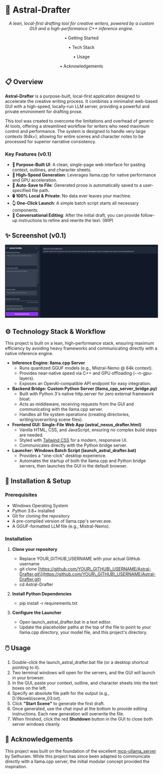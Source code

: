 # **🚀 Astral-Drafter**

<div align="center">

*A lean, local-first drafting tool for creative writers, powered by a custom GUI and a high-performance C++ inference engine.*

• Getting Started

• Tech Stack 

• Usage

• Acknowledgements

</div>

## **📋 Overview**

**Astral-Drafter** is a purpose-built, local-first application designed to accelerate the creative writing process. It combines a minimalist web-based GUI with a high-speed, locally-run LLM server, providing a powerful and private environment for drafting prose.

This tool was created to overcome the limitations and overhead of generic AI tools, offering a streamlined workflow for writers who need maximum control and performance. The system is designed to handle very large contexts (64k+), allowing for entire scenes and character notes to be processed for superior narrative consistency.

### **Key Features (v0.1)**

* **📝 Purpose-Built UI**: A clean, single-page web interface for pasting context, outlines, and character sheets.  
* **🚀 High-Speed Generation**: Leverages llama.cpp for native performance and GPU acceleration.  
* **💾 Auto-Save to File**: Generated prose is automatically saved to a user-specified file path.  
* **🔒 100% Local & Private**: No data ever leaves your machine.  
* **👆 One-Click Launch**: A simple batch script starts all necessary components.  
* **💬 Conversational Editing**: After the initial draft, you can provide follow-up instructions to refine and rewrite the text. (WIP)

## **✨ Screenshot (v0.1)**

<img src="./assets/Astral_Drafter_GUI.png" alt="Screen shot of GUI" width="800">

## **⚙️ Technology Stack & Workflow**

This project is built on a lean, high-performance stack, ensuring maximum efficiency by avoiding heavy frameworks and communicating directly with a native inference engine.

* **Inference Engine: llama.cpp Server**  
  * Runs quantized GGUF models (e.g., Mistral-Nemo @ 64k context).  
  * Provides near-native speed via C++ and GPU offloading (\--n-gpu-layers).  
  * Exposes an OpenAI-compatible API endpoint for easy integration.  
* **Backend Bridge: Custom Python Server (llama\_cpp\_server\_bridge.py)**  
  * Built with Python 3's native http.server for zero external framework bloat.  
  * Acts as middleware, receiving requests from the GUI and communicating with the llama.cpp server.  
  * Handles all file system operations (creating directories, writing/overwriting scene files).  
* **Frontend GUI: Single-File Web App (astral\_nexus\_drafter.html)**  
  * Vanilla HTML, CSS, and JavaScript, ensuring no complex build steps are needed.  
  * Styled with [Tailwind CSS](https://tailwindcss.com/) for a modern, responsive UI.  
  * Communicates directly with the Python bridge server.  
* **Launcher: Windows Batch Script (launch\_astral\_drafter.bat)**  
  * Provides a "one-click" desktop experience.  
  * Automates the startup of both the llama.cpp and Python bridge servers, then launches the GUI in the default browser.

## **🚀 Installation & Setup**

### **Prerequisites**

* Windows Operating System  
* Python 3.8+ installed  
* Git for cloning the repository  
* A pre-compiled version of llama.cpp's server.exe.  
* A GGUF-formatted LLM file (e.g., Mistral-Nemo).

### **Installation**

1. **Clone your repository**

   * Replace YOUR\_GITHUB\_USERNAME with your actual GitHub username  
   * git clone [https://github.com/YOUR\_GITHUB\_USERNAME/Astral-Drafter.git\](https://github.com/YOUR\_GITHUB\_USERNAME/Astral-Drafter.git)  
   * cd Astral-Drafter

2. **Install Python Dependencies**

   * pip install \-r requirements.txt

3. **Configure the Launcher**  
   * Open launch\_astral\_drafter.bat in a text editor.  
   * Update the placeholder paths at the top of the file to point to your llama.cpp directory, your model file, and this project's directory.

## **🖱️ Usage**

1. Double-click the launch\_astral\_drafter.bat file (or a desktop shortcut pointing to it).  
2. Two terminal windows will open for the servers, and the GUI will launch in your browser.  
3. In the GUI, paste your context, outline, and character sheets into the text boxes on the left.  
4. Specify an absolute file path for the output (e.g., D:\\Novels\\scene\_03.txt).  
5. Click **"Start Scene"** to generate the first draft.  
6. Once generated, use the chat input at the bottom to provide editing instructions. Each new generation will overwrite the file.  
7. When finished, click the red **Shutdown** button in the GUI to close both server windows cleanly.

## **🙏 Acknowledgements**

This project was built on the foundation of the excellent [mcp-ollama\_server](https://www.google.com/search?q=https://github.com/sethuram2003/mcp-ollama_server) by Sethuram. While this project has since been adapted to communicate directly with a llama.cpp server, the initial modular concept provided the inspiration.
